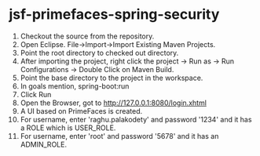 # jsf-primefaces-spring-security

1. Checkout the source from the repository.
2. Open Eclipse. File->Import->Import Existing Maven Projects.
3. Point the root directory to checked out directory.
4. After importing the project, right click the project -> Run as -> Run Configurations -> Double Click on Maven Build.
5. Point the base directory to the project in the workspace.
6. In goals mention, spring-boot:run
7. Click Run
8. Open the Browser, got to http://127.0.0.1:8080/login.xhtml
9. A UI based on PrimeFaces is created. 
10. For username, enter 'raghu.palakodety' and password '1234' and it has a ROLE which is USER_ROLE.
11. For username, enter 'root' and password '5678' and it has an ADMIN_ROLE.
